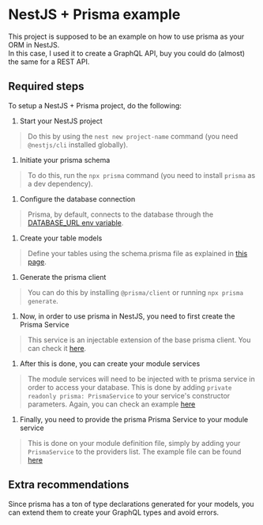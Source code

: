 # NestJS + Prisma example

This project is supposed to be an example on how to use prisma as your ORM in NestJS.  
In this case, I used it to create a GraphQL API, buy you could do (almost) the same for a REST API.

## Required steps

To setup a NestJS + Prisma project, do the following:

1. Start your NestJS project

> Do this by using the `nest new project-name` command (you need `@nestjs/cli` installed globally).

1. Initiate your prisma schema

> To do this, run the `npx prisma` command (you need to install `prisma` as a dev dependency).

1. Configure the database connection

> Prisma, by default, connects to the database through the [DATABASE_URL env variable](https://www.prisma.io/docs/getting-started/setup-prisma/start-from-scratch/relational-databases/connect-your-database-typescript-postgres).

1. Create your table models

> Define your tables using the schema.prisma file as explained in [this page](https://www.prisma.io/docs/getting-started/setup-prisma/start-from-scratch/relational-databases/using-prisma-migrate-typescript-postgres).

1. Generate the prisma client

> You can do this by installing `@prisma/client` or running `npx prisma generate`.

1. Now, in order to use prisma in NestJS, you need to first create the Prisma Service

> This service is an injectable extension of the base prisma client.
> You can check it [here](src/prisma.service.ts#L4-L15).

1. After this is done, you can create your module services

> The module services will need to be injected with te prisma service in order to access your database.
> This is done by adding `private readonly prisma: PrismaService` to your service's constructor parameters.
> Again, you can check an example [here](src/authors/author.service.ts#L7)

1. Finally, you need to provide the prisma Prisma Service to your module service

> This is done on your module definition file, simply by adding your `PrismaService` to the providers list.
> The example file can be found [here](src/authors/author.module.ts#L7)

## Extra recommendations

Since prisma has a ton of type declarations generated for your models, you can extend them to create your GraphQL types and avoid errors.

